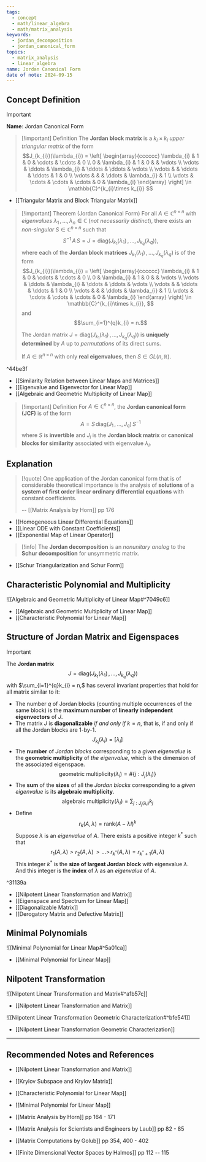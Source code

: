 ```yaml
---
tags:
  - concept
  - math/linear_algebra
  - math/matrix_analysis
keywords:
  - jordan_decomposition
  - jordan_canonical_form
topics:
  - matrix_analysis
  - linear_algebra
name: Jordan Canonical Form
date of note: 2024-09-15
---
```


## Concept Definition

>[!important]
>**Name**: Jordan Canonical Form

>[!important] Definition
>The **Jordan block matrix** is a $k_{i} \times k_{i}$ *upper triangular matrix* of the form
>$$J_{k_{i}}(\lambda_{i}) = \left[
>\begin{array}{cccccc}
> \lambda_{i} & 1 & 0 & \cdots & \cdots & 0 \\
> 0 & \lambda_{i}  & 1 & 0 &  & \vdots \\
> \vdots & \ddots & \lambda_{i} & \ddots & \ddots & \vdots \\
> \vdots &  & \ddots & \ddots & 1 & 0 \\
> \vdots &  & & \ddots & \lambda_{i}  & 1 \\
> \vdots & \cdots &   \cdots  &  \cdots  & 0 & \lambda_{i}
>\end{array}
>\right] \in \mathbb{C}^{k_{i}\times k_{i}}
>$$

- [[Triangular Matrix and Block Triangular Matrix]]

>[!important] Theorem (Jordan Canonical Form)
>For all $A\in \mathbb{C}^{n\times n}$ with *eigenvalues* $\lambda_{1} \,{,}\ldots{,}\,\lambda_{n}\in \mathbb{C}$ (*not necessarily distinct*), there exists an *non-singular* $S\in \mathbb{C}^{n\times n}$ such that 
>$$
>S^{-1}\,A\,S = J = \text{diag}\left(J_{k_{1}}(\lambda_{1})\,{,}\ldots{,}\,J_{k_{q}}(\lambda_{q})\right),
>$$
>where each of the **Jordan block matrices** $J_{k_{1}}(\lambda_{1})\,{,}\ldots{,}\,J_{k_{q}}(\lambda_{q})$ is of the form
>$$J_{k_{i}}(\lambda_{i}) = \left[
>\begin{array}{cccccc}
> \lambda_{i} & 1 & 0 & \cdots & \cdots & 0 \\
> 0 & \lambda_{i}  & 1 & 0 &  & \vdots \\
> \vdots & \ddots & \lambda_{i} & \ddots & \ddots & \vdots \\
> \vdots &  & \ddots & \ddots & 1 & 0 \\
> \vdots &  & & \ddots & \lambda_{i}  & 1 \\
> \vdots & \cdots &   \cdots  &  \cdots  & 0 & \lambda_{i}
>\end{array}
>\right] \in \mathbb{C}^{k_{i}\times k_{i}},
>$$
>and $$\sum_{i=1}^{q}k_{i} = n.$$
>
>The Jordan matrix $J = \text{diag}\left(J_{k_{1}}(\lambda_{1})\,{,}\ldots{,}\,J_{k_{q}}(\lambda_{q})\right)$ is **uniquely determined** by $A$ up to *permutations* of its direct sums.
>
>If $A\in \mathbb{R}^{n\times n}$ with only **real eigenvalues**, then $S\in GL(n,\mathbb{R})$.

^44be3f


- [[Similarity Relation between Linear Maps and Matrices]]
- [[Eigenvalue and Eigenvector for Linear Map]]
- [[Algebraic and Geometric Multiplicity of Linear Map]]


>[!important] Definition
>For $A\in \mathbb{C}^{n\times n}$, the **Jordan canonical form (JCF)** is of the form
>$$
> A = S\,\text{diag}\left(J_{1} \,{,}\ldots{,}\,J_{q}\right)\, S^{-1}
>$$
>where $S$ is **invertible** and $J_{i}$ is the **Jordan block matrix** or **canonical blocks for similarity** associated with eigenvalue $\lambda_{i}$.


## Explanation

>[!quote]
>One application of the Jordan canonical form that is of considerable theoretical importance is the analysis of **solutions** of a **system of first order linear ordinary differential equations** with constant coefficients.
>
>-- [[Matrix Analysis by Horn]] pp 176

- [[Homogeneous Linear Differential Equations]]
- [[Linear ODE with Constant Coefficients]]
- [[Exponential Map of Linear Operator]]

>[!info]
>The **Jordan decomposition** is an *nonunitary analog* to the **Schur decomposition** for unsymmetric matrix.

- [[Schur Triangularization and Schur Form]]


## Characteristic Polynomial and Multiplicity 

![[Algebraic and Geometric Multiplicity of Linear Map#^7049c6]]

- [[Algebraic and Geometric Multiplicity of Linear Map]]
- [[Characteristic Polynomial for Linear Map]]


## Structure of Jordan Matrix and Eigenspaces

>[!important]
>The **Jordan matrix** 
>$$
>J = \text{diag}\left(J_{k_{1}}(\lambda_{1})\,{,}\ldots{,}\,J_{k_{q}}(\lambda_{q})\right)
>$$
>with $\sum_{i=1}^{q}k_{i} = n,$ has several invariant properties that hold for all matrix similar to it:
>- The number $q$ of Jordan blocks (counting multiple occurrences of the same block) is the **maximum number** of **linearly independent eigenvectors** of $J$.
>- The matrix $J$ is **diagonalizable** *if and only if* $k = n$, that is, if and only if all the Jordan blocks are $1$-by-$1$. $$J_{k_{i}}(\lambda_{i}) = [\lambda_{i}]$$
>- The **number** of *Jordan blocks* corresponding to a *given eigenvalue* is the **geometric multiplicity** of *the eigenvalue*, which is the dimension of the associated eigenspace.  $$\text{geometric multiplicity}(\lambda_{i}) = \#\{j: J_{j}(\lambda_{i})\}$$
>- The **sum** of the **sizes** of all the *Jordan blocks* corresponding to a *given eigenvalue* is its **algebraic multiplicity**. $$\text{algebraic multiplicity}(\lambda_{i}) = \sum_{j: J_{j}(\lambda_{i})}k_{j}$$
>- Define $$r_{k}(A, \lambda) = \text{rank}\left(A - \lambda I\right)^{k}$$ Suppose $\lambda$ is an *eigenvalue* of $A$. There exists a positive integer $k^{*}$ such that $$r_{1}(A, \lambda) > r_{2}(A, \lambda) \,{>}\ldots{>}\, r_{k^{*}}(A, \lambda) = r_{k^{*}+1}(A, \lambda)$$ This integer $k^{*}$ is the **size of largest Jordan block** with eigenvalue $\lambda$. And this integer is the **index** of $\lambda$ as an *eigenvalue* of $A$.

^31139a

- [[Nilpotent Linear Transformation and Matrix]]
- [[Eigenspace and Spectrum for Linear Map]]
- [[Diagonalizable Matrix]]
- [[Derogatory Matrix and Defective Matrix]]

## Minimal Polynomials

![[Minimal Polynomial for Linear Map#^5a01ca]]

- [[Minimal Polynomial for Linear Map]]


## Nilpotent Transformation

![[Nilpotent Linear Transformation and Matrix#^a1b57c]]

- [[Nilpotent Linear Transformation and Matrix]]

![[Nilpotent Linear Transformation Geometric Characterization#^bfe541]]

- [[Nilpotent Linear Transformation Geometric Characterization]]


-----------
##  Recommended Notes and References



- [[Nilpotent Linear Transformation and Matrix]]
- [[Krylov Subspace and Krylov Matrix]]
- [[Characteristic Polynomial for Linear Map]]
- [[Minimal Polynomial for Linear Map]]


- [[Matrix Analysis by Horn]] pp 164 - 171
- [[Matrix Analysis for Scientists and Engineers by Laub]] pp 82 - 85
- [[Matrix Computations by Golub]] pp 354, 400 - 402
- [[Finite Dimensional Vector Spaces by Halmos]] pp 112 -- 115